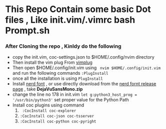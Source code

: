 
# This Repo Contain some basic Dot files , Like init.vim/.vimrc bash Prompt.sh 

### After Cloning the repo , Kinldy do the following 
* copy the init.vim, coc-settings.json to $HOME/.config/nvim directory 
* Then install the vim plug From [vimplug](https://github.com/junegunn/vim-plug)
* Then open $HOME/.config/init.vim using ``` nvim $HOME/.config/init.vim``` and run the following commands ```:PlugInstall```
* once all the installation is using ```PlugInstall```
* Install  [nerd font](https://github.com/ryanoasis/nerd-fonts#font-installation) , or use directly download from the [nerd fornt release page](https://github.com/ryanoasis/nerd-fonts/releases) , take **DejaVuSansMono.zip**
* change the line no 178 in init.vim ```let g:python3_host_prog = '/usr/bin/python3'``` set proper value for the Python Path
* Install coc plugins using command 
    1. ``` :CocInstall coc-explorer```
    2. ``` :CocInstall coc-json coc-tsserver ```
    3. ``` :CocInstall coc-python coc-pyright ```

